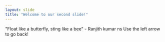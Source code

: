 ```yaml
---
layout: slide
title: "Welcome to our second slide!"
---
```

"Float like a butterfly, sting like a bee" - Ranjith kumar ns
Use the left arrow to go back!
